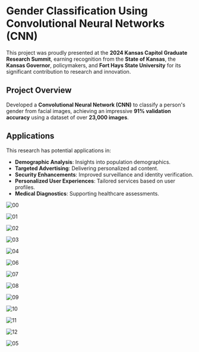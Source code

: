 # Gender Classification Using Convolutional Neural Networks (CNN)

This project was proudly presented at the **2024 Kansas Capitol Graduate Research Summit**, earning recognition from the **State of Kansas**, the **Kansas Governor**, policymakers, and **Fort Hays State University** for its significant contribution to research and innovation.

## Project Overview
Developed a **Convolutional Neural Network (CNN)** to classify a person's gender from facial images, achieving an impressive **91% validation accuracy** using a dataset of over **23,000 images**.

## Applications
This research has potential applications in:  
- **Demographic Analysis**: Insights into population demographics.  
- **Targeted Advertising**: Delivering personalized ad content.  
- **Security Enhancements**: Improved surveillance and identity verification.  
- **Personalized User Experiences**: Tailored services based on user profiles.  
- **Medical Diagnostics**: Supporting healthcare assessments.

![00](https://github.com/user-attachments/assets/415cd011-d384-4715-9c4c-7e06061fed74)

![01](https://github.com/user-attachments/assets/67ad342a-48e4-4c19-a6d3-7d719020d45f)

![02](https://github.com/user-attachments/assets/d43482d5-fcab-4f8c-909a-a93fe52104d4)

![03](https://github.com/user-attachments/assets/b8bed775-ffcd-4adf-b5da-988fb4ef4597)

![04](https://github.com/user-attachments/assets/bbdd0da3-b905-4951-aba3-d4712718017f)

![06](https://github.com/user-attachments/assets/fcfb9eee-e4d4-4326-92bd-fa5997ee914a)

![07](https://github.com/user-attachments/assets/6146f90c-f789-4552-9cf1-72649a813789)

![08](https://github.com/user-attachments/assets/b2e9e653-c0af-4f6b-a5bc-3273f253282f)

![09](https://github.com/user-attachments/assets/aee4455f-f682-457a-b546-105c46cb667c)

![10](https://github.com/user-attachments/assets/970408c4-22d2-44b1-a561-4a8e820fddfe)

![11](https://github.com/user-attachments/assets/f3cdf9d6-7e92-4523-bf4b-a603b4cdf833)

![12](https://github.com/user-attachments/assets/bd4bd766-520d-4824-ae4d-dc5f8c7200dd)

![05](https://github.com/user-attachments/assets/40fbf849-917c-4ab3-91a0-ded2399df663)
